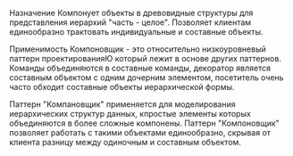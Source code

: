 ﻿

Назначение
Компонует объекты в древовидные структуры для представления иерархий "часть - целое".
Позволяет клиентам единообразно трактовать индивидуальные и составные объекты.

Применимость 
Компоновщик - это относительно низкоуровневый паттерн проектированияЮ который лежит в основе других паттернов.
Команды объединяются в составные команды, декоратор является составным объектом с одним дочерним элементом,
посетитель очень часто обходит составные объекты иерархической формы.

Паттерн "Компановщик" применяется для моделирования иерархических структур данных, кпростые элементы которых 
объединяются в более сложные компонены. Паттерн "Компоновщик" позволяет работать  с такими объектами единообразно,
скрывая от клиента разницу между одиночным и составным объектом. 